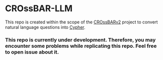 # CROssBAR-LLM

This repo is created within the scope of the [CROssBARv2](https://github.com/HUBioDataLab/CROssBARv2) project to convert natural language questions into [Cypher](https://en.wikipedia.org/wiki/Cypher_(query_language)). 

### This repo is currently under development. Therefore, you may encounter some problems while replicating this repo. Feel free to open issue about it.
